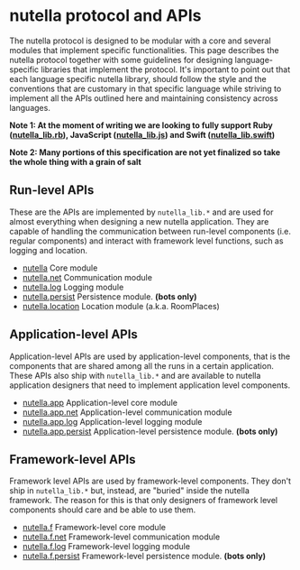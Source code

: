 # nutella protocol and APIs

The nutella protocol is designed to be modular with a core and several modules that implement specific functionalities. This page describes the nutella protocol together with some guidelines for designing language-specific libraries that implement the protocol. It's important to point out that each language specific nutella library, should follow the style and the conventions that are customary in that specific language while striving to implement all the APIs outlined here and maintaining consistency across languages.

**Note 1: At the moment of writing we are looking to fully support Ruby ([nutella_lib.rb](https://github.com/nutella-framework/nutella_lib.rb)), JavaScript ([nutella_lib.js](https://github.com/nutella-framework/nutella_lib.js)) and Swift ([nutella_lib.swift](https://github.com/nutella-framework/nutella_lib.swift))** 

**Note 2: Many portions of this specification are not yet finalized so take the whole thing with a grain of salt**

## Run-level APIs
These are the APIs are implemented by `nutella_lib.*` and are used for almost everything when designing a new nutella application. They are capable of handling the communication between run-level components (i.e. regular components) and interact with framework level functions, such as logging and location.
* [nutella](core.md) Core module
* [nutella.net](nutella.net.md) Communication module
* [nutella.log](nutella.log.md) Logging module
* [nutella.persist](nutella.persist.md) Persistence module. **(bots only)**
* [nutella.location](nutella.location.md) Location module (a.k.a. RoomPlaces)

## Application-level APIs
Application-level APIs are used by application-level components, that is the components that are shared among all the runs in a certain application. These APIs also ship with `nutella_lib.*` and are available to nutella application designers that need to implement application level components.
* [nutella.app](nutella.app.md) Application-level core module
* [nutella.app.net](nutella.app.net.md) Application-level communication module
* [nutella.app.log](nutella.app.log.md) Application-level logging module
* [nutella.app.persist](nutella.app.persist.md) Application-level persistence module. **(bots only)**

## Framework-level APIs
Framework level APIs are used by framework-level components. They don't ship in `nutella_lib.*` but, instead, are "buried" inside the nutella framework. The reason for this is that only designers of framework level components should care and be able to use them.
* [nutella.f](nutella.f.md) Framework-level core module
* [nutella.f.net](nutella.f.net.md) Framework-level communication module
* [nutella.f.log](nutella.f.log.md) Framework-level logging module
* [nutella.f.persist](nutella.f.persist.md) Framework-level persistence module. **(bots only)**


